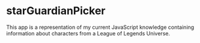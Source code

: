 # starGuardianPicker

This app is a representation of my current JavaScript knowledge containing information about characters from a League of Legends Universe.
